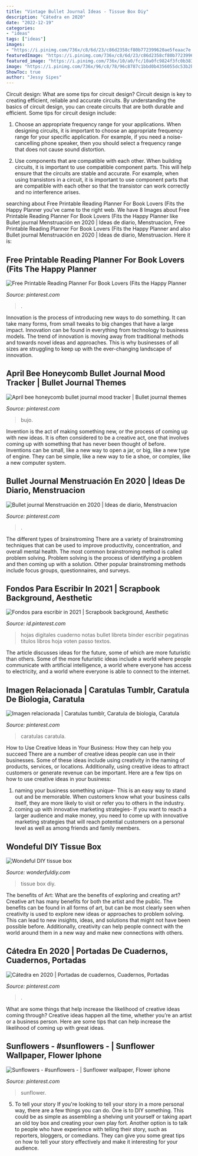 ```yaml
---
title: "Vintage Bullet Journal Ideas - Tissue Box Diy"
description: "Cátedra en 2020"
date: "2022-12-19"
categories:
- "ideas"
tags: ["ideas"]
images:
- "https://i.pinimg.com/736x/c8/6d/23/c86d2358cf80b772399620ae5feaac7e.jpg"
featuredImage: "https://i.pinimg.com/736x/c8/6d/23/c86d2358cf80b772399620ae5feaac7e.jpg"
featured_image: "https://i.pinimg.com/736x/10/a0/fc/10a0fc9824f3fc0b383258f97a47987a.jpg"
image: "https://i.pinimg.com/736x/96/c8/78/96c8787c1bbd0b4356055dc53b2b5954.jpg"
ShowToc: true
author: "Jessy Sipes"
---
```



Circuit design: What are some tips for circuit design?
Circuit design is key to creating efficient, reliable and accurate circuits. By understanding the basics of circuit design, you can create circuits that are both durable and efficient. Some tips for circuit design include:
1. Choose an appropriate frequency range for your applications. When designing circuits, it is important to choose an appropriate frequency range for your specific application. For example, if you need a noise-cancelling phone speaker, then you should select a frequency range that does not cause sound distortion.

2. Use components that are compatible with each other. When building circuits, it is important to use compatible component parts. This will help ensure that the circuits are stable and accurate. For example, when using transistors in a circuit, it is important to use component parts that are compatible with each other so that the transistor can work correctly and no interference arises.


	

		
searching about Free Printable Reading Planner For Book Lovers (Fits the Happy Planner you've came to the right web. We have 8 Images about Free Printable Reading Planner For Book Lovers (Fits the Happy Planner like Bullet journal Menstruación en 2020 | Ideas de diario, Menstruacion, Free Printable Reading Planner For Book Lovers (Fits the Happy Planner and also Bullet journal Menstruación en 2020 | Ideas de diario, Menstruacion. Here it is:
		
    
## Free Printable Reading Planner For Book Lovers (Fits The Happy Planner

<img loading=lazy src="https://i.pinimg.com/736x/6c/fd/d6/6cfdd6e03d152c9e1cd88b364bd60e6f.jpg" onerror="this.onerror=null;this.src='https://tse2.mm.bing.net/th?id=OIP.s2hw_54QwO4nU0Cuu075FwHaLH&amp;pid=15.1';" alt="Free Printable Reading Planner For Book Lovers (Fits the Happy Planner">

_Source: pinterest.com_

>. 

	

Innovation is the process of introducing new ways to do something. It can take many forms, from small tweaks to big changes that have a large impact. Innovation can be found in everything from technology to business models. The trend of innovation is moving away from traditional methods and towards novel ideas and approaches. This is why businesses of all sizes are struggling to keep up with the ever-changing landscape of innovation.

    
## April Bee Honeycomb Bullet Journal Mood Tracker | Bullet Journal Themes

<img loading=lazy src="https://i.pinimg.com/736x/bb/c5/3d/bbc53d971f286606fc44845390125a04.jpg" onerror="this.onerror=null;this.src='https://tse1.mm.bing.net/th?id=OIP.uKc6ebjCX5i9AcfMW4aKJwHaJ3&amp;pid=15.1';" alt="April bee honeycomb bullet journal mood tracker | Bullet journal themes">

_Source: pinterest.com_

>bujo. 

	

Invention is the act of making something new, or the process of coming up with new ideas. It is often considered to be a creative act, one that involves coming up with something that has never been thought of before. Inventions can be small, like a new way to open a jar, or big, like a new type of engine. They can be simple, like a new way to tie a shoe, or complex, like a new computer system.

    
## Bullet Journal Menstruación En 2020 | Ideas De Diario, Menstruacion

<img loading=lazy src="https://i.pinimg.com/736x/f7/11/61/f71161eb8b894127c5c95396809c73df.jpg" onerror="this.onerror=null;this.src='https://tse4.mm.bing.net/th?id=OIP.jbXF6klhJoVHmPfrzwqz2gHaJN&amp;pid=15.1';" alt="Bullet journal Menstruación en 2020 | Ideas de diario, Menstruacion">

_Source: pinterest.com_

>. 

	

The different types of brainstroming
There are a variety of brainstroming techniques that can be used to improve productivity, concentration, and overall mental health. The most common brainstroming method is called problem solving. Problem solving is the process of identifying a problem and then coming up with a solution. Other popular brainstroming methods include focus groups, questionnaires, and surveys.

    
## Fondos Para Escribir In 2021 | Scrapbook Background, Aesthetic

<img loading=lazy src="https://i.pinimg.com/736x/c8/6d/23/c86d2358cf80b772399620ae5feaac7e.jpg" onerror="this.onerror=null;this.src='https://tse1.mm.bing.net/th?id=OIP.kpYoxhpIjnDfaBB8fjOwvwHaKh&amp;pid=15.1';" alt="Fondos para escribir in 2021 | Scrapbook background, Aesthetic">

_Source: id.pinterest.com_

>hojas digitales cuaderno notas bullet libreta binder escribir pegatinas titulos libros hoja voten passo textos. 

	

The article discusses ideas for the future, some of which are more futuristic than others. Some of the more futuristic ideas include a world where people communicate with artificial intelligence, a world where everyone has access to electricity, and a world where everyone is able to connect to the internet.

    
## Imagen Relacionada | Caratulas Tumblr, Caratula De Biologia, Caratula

<img loading=lazy src="https://i.pinimg.com/736x/96/c8/78/96c8787c1bbd0b4356055dc53b2b5954.jpg" onerror="this.onerror=null;this.src='https://tse1.mm.bing.net/th?id=OIP.yXf90JmvEKBXXRH4lgvgugAAAA&amp;pid=15.1';" alt="Imagen relacionada | Caratulas tumblr, Caratula de biologia, Caratula">

_Source: pinterest.com_

>caratulas caratula. 

	

How to Use Creative Ideas in Your Business: How they can help you succeed
There are a number of creative ideas people can use in their businesses. Some of these ideas include using creativity in the naming of products, services, or locations. Additionally, using creative ideas to attract customers or generate revenue can be important. Here are a few tips on how to use creative ideas in your business: 
1. naming your business something unique- This is an easy way to stand out and be memorable. When customers know what your business calls itself, they are more likely to visit or refer you to others in the industry. 
2. coming up with innovative marketing strategies- If you want to reach a larger audience and make money, you need to come up with innovative marketing strategies that will reach potential customers on a personal level as well as among friends and family members. 

    
## Wondeful DIY Tissue Box

<img loading=lazy src="https://cdn.wonderfuldiy.com/wp-content/uploads/2014/03/Tissue-Box-f.jpg" onerror="this.onerror=null;this.src='https://tse3.mm.bing.net/th?id=OIP.2PH4cB9w-bpLDuZZWye_VAHaHa&amp;pid=15.1';" alt="Wondeful DIY tissue box">

_Source: wonderfuldiy.com_

>tissue box diy. 

	

The benefits of Art: What are the benefits of exploring and creating art?
Creative art has many benefits for both the artist and the public. The benefits can be found in all forms of art, but can be most clearly seen when creativity is used to explore new ideas or approaches to problem solving. This can lead to new insights, ideas, and solutions that might not have been possible before. Additionally, creativity can help people connect with the world around them in a new way and make new connections with others.

    
## Cátedra En 2020 | Portadas De Cuadernos, Cuadernos, Portadas

<img loading=lazy src="https://i.pinimg.com/736x/d7/d4/ea/d7d4ea30c41547b381afbfb5394d6910.jpg" onerror="this.onerror=null;this.src='https://tse1.mm.bing.net/th?id=OIP.55zaF1HEjXzG3mUBfqh7lQHaJ3&amp;pid=15.1';" alt="Cátedra en 2020 | Portadas de cuadernos, Cuadernos, Portadas">

_Source: pinterest.com_

>. 

	

What are some things that help increase the likelihood of creative ideas coming through?
Creative ideas happen all the time, whether you’re an artist or a business person. Here are some tips that can help increase the likelihood of coming up with great ideas.

    
## Sunflowers - #sunflowers - | Sunflower Wallpaper, Flower Iphone

<img loading=lazy src="https://i.pinimg.com/736x/10/a0/fc/10a0fc9824f3fc0b383258f97a47987a.jpg" onerror="this.onerror=null;this.src='https://tse2.mm.bing.net/th?id=OIP.zucTmmy7YpY9-G-w-OKsOQHaLH&amp;pid=15.1';" alt="Sunflowers - #sunflowers - | Sunflower wallpaper, Flower iphone">

_Source: pinterest.com_

>sunflower. 

	

5. To tell your story
If you're looking to tell your story in a more personal way, there are a few things you can do. One is to DIY something. This could be as simple as assembling a shelving unit yourself or taking apart an old toy box and creating your own play fort. Another option is to talk to people who have experience with telling their story, such as reporters, bloggers, or comedians. They can give you some great tips on how to tell your story effectively and make it interesting for your audience.

